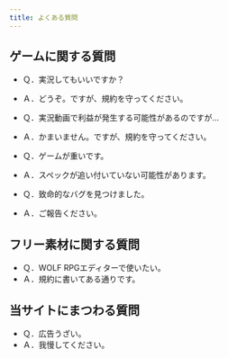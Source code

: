 ```yaml
---
title: よくある質問
---
```

## ゲームに関する質問
- Ｑ．実況してもいいですか？
- Ａ．どうぞ。ですが、規約を守ってください。

- Ｑ．実況動画で利益が発生する可能性があるのですが…
- Ａ．かまいません。ですが、規約を守ってください。

- Ｑ．ゲームが重いです。
- Ａ．スペックが追い付いていない可能性があります。

- Ｑ．致命的なバグを見つけました。
- Ａ．ご報告ください。

## フリー素材に関する質問
- Ｑ．WOLF RPGエディターで使いたい。
- Ａ．規約に書いてある通りです。

## 当サイトにまつわる質問
- Ｑ．広告うざい。
- Ａ．我慢してください。
